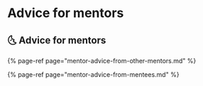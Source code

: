 # Advice for mentors

## 🌜 Advice for mentors

{% page-ref page="mentor-advice-from-other-mentors.md" %}

{% page-ref page="mentor-advice-from-mentees.md" %}

## 

